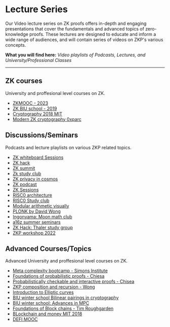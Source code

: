 # Lecture Series

Our Video lecture series on ZK proofs offers in-depth and engaging presentations that cover the fundamentals and advanced topics of zero-knowledge proofs. These lectures are designed to educate and inform a wide range of audiences, and will contain series of videos on ZKP's various concepts.

**What you will find here:** _Video playlists of Podcasts, Lectures, and University/Professional Classes_

---

## ZK courses

University and proffesional level courses on ZK.

- [ZKMOOC - 2023](https://zk-learning.org/)
- [ZK BIU school - 2019](https://www.youtube.com/playlist?list=PL8Vt-7cSFnw29cLUVqAIuMlg1QJ-szV0K)
- [Cryptography 2018 MIT](https://www.youtube.com/playlist?list=PL6ogFv-ieghe8MOIcpD6UDtdK-UMHG8oH)
- [Modern ZK cryptography 0xparc](https://zkiap.com/#34e5b6cf6e1d4dd3901940d4be2edb0b)

## Discussions/Seminars

Podcasts and lecture playlists on various ZKP related topics.

- [ZK whiteboard Sessions](https://zkhack.dev/whiteboard/)
- [ZK hack](https://www.youtube.com/playlist?list=PLj80z0cJm8QFGB6AsiAG3EB06L7xr5S1c)
- [ZK summit](https://www.youtube.com/playlist?list=PLj80z0cJm8QFnY6VLVa84nr-21DNvjWH7)
- [Zk study club](https://www.youtube.com/playlist?list=PLj80z0cJm8QHm_9BdZ1BqcGbgE-BEn-3Y)
- [ZK privacy in cosmos](https://www.youtube.com/playlist?list=PLj80z0cJm8QG1Eg_1ivekAVhE3529OETv)
- [ZK podcast](https://www.youtube.com/playlist?list=PLj80z0cJm8QEUVSlofe1Zd7wyaoZrixFM)
- [ZK Sessions](https://www.youtube.com/playlist?list=PLj80z0cJm8QEz6BotG4SkGSCupwkPonCZ)
- [RISC0 architecture](https://www.youtube.com/playlist?list=PLcPzhUaCxlCiLk_VjLUNbmfb2mB1Y_N9N)
- [RISC0 Study club](https://www.youtube.com/playlist?list=PLcPzhUaCxlCjdhONxEYZ1dgKjZh3ZvPtl)
- [Modular arithmetic visually](https://www.youtube.com/playlist?list=PLrm9Y---qlNyWBQEKBSrr_Uh16gEWhJzw)
- [PLONK by David Wong](https://www.youtube.com/playlist?list=PLBJMt6zV1c7Gh9Utg-Vng2V6EYVidTFCC)
- [Ingonyama: Moon math club](https://youtube.com/playlist?list=PLormosL00ryKvlKvMgezcSBtANAhqkm44)
- [a16z summer seminars](https://www.youtube.com/playlist?list=PLjQ9HCQMu_8yPGgfvsscHgt1w1KJkx8BN)
- [ZK Hack: Thaler study group](https://www.youtube.com/playlist?list=PLj80z0cJm8QEmZkGgSOLpr_8B08SCWVQ7)
- [ZKP workshop 2022](https://www.youtube.com/playlist?list=PLS01nW3Rtgor2MjOJBJexhQ6ZKWs6uQw8)

## Advanced Courses/Topics

Advanced University and proffesional level courses on ZK.

- [Meta complexity bootcamp - Simons Institute](https://www.youtube.com/playlist?list=PLgKuh-lKre1398d4m9iBaXf8fy5Cn5hl0)
- [Foundations of probabilistic proofs - Chiesa](https://www.youtube.com/playlist?list=PLGkwtcB-DfpzST-medFVvrKhinZisfluC)
- [Probabilistically checkable and interactive proofs - Chisea](https://www.youtube.com/playlist?list=PLkFD6_40KJIyWWtxCPBHwGsrutjvwM5_U)
- [ZKP composition and recursion - Wong](https://youtube.com/playlist?list=PLBJMt6zV1c7GeKkR2SUhzx9KSJ9TsEx6n)
- [Introduction to Elliptic curves](https://www.youtube.com/playlist?list=PLYpVTXjEi1oe1OeAllJpNhFoI4B7Ws8Yl)
- [BIU winter school Bilinear pairings in cryptography](https://www.youtube.com/playlist?list=PL8Vt-7cSFnw2V2Wpf4MpwtSJvLvZo1ADB)
- [BIU winter school: Advances in MPC](https://www.youtube.com/playlist?list=PL8Vt-7cSFnw00U0jMSgAZJrpIKG-m_0gH)
- [Foundations of Block chains - Tim Roughgarden](https://www.youtube.com/playlist?list=PLEGCF-WLh2RLOHv_xUGLqRts_9JxrckiA)
- [BLockchain and money MIT 2018](https://www.youtube.com/playlist?list=PLUl4u3cNGP63UUkfL0onkxF6MYgVa04Fn)
- [DEFI MOOC](https://www.youtube.com/playlist?list=PLS01nW3RtgopJOtsMVOK3N7n7qyNMPbJ_)

